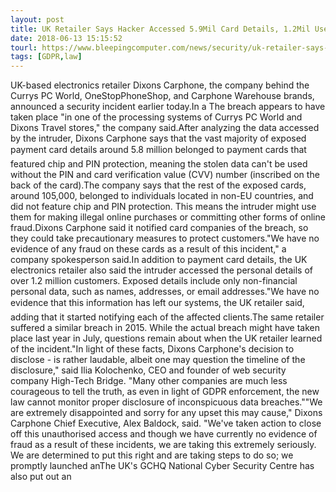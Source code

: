 ```yaml
---
layout: post
title: UK Retailer Says Hacker Accessed 5.9Mil Card Details, 1.2Mil User Records
date: 2018-06-13 15:15:52
tourl: https://www.bleepingcomputer.com/news/security/uk-retailer-says-hacker-accessed-59mil-card-details-12mil-user-records/
tags: [GDPR,law]
---
```

UK-based electronics retailer Dixons Carphone, the company behind the Currys PC World, OneStopPhoneShop, and Carphone Warehouse brands, announced a security incident earlier today.In a The breach appears to have taken place "in one of the processing systems of Currys PC World and Dixons Travel stores," the company said.After analyzing the data accessed by the intruder, Dixons Carphone says that the vast majority of exposed payment card details around 5.8 million belonged to payment cards that featured chip and PIN protection, meaning the stolen data can't be used without the PIN and card verification value (CVV) number (inscribed on the back of the card).The company says that the rest of the exposed cards, around 105,000, belonged to individuals located in non-EU countries, and did not feature chip and PIN protection. This means the intruder might use them for making illegal online purchases or committing other forms of online fraud.Dixons Carphone said it notified card companies of the breach, so they could take precautionary measures to protect customers."We have no evidence of any fraud on these cards as a result of this incident," a company spokesperson said.In addition to payment card details, the UK electronics retailer also said the intruder accessed the personal details of over 1.2 million customers. Exposed details include only non-financial personal data, such as names, addresses, or email addresses."We have no evidence that this information has left our systems, the UK retailer said, adding that it started notifying each of the affected clients.The same retailer suffered a similar breach in 2015. While the actual breach might have taken place last year in July, questions remain about when the UK retailer learned of the incident."In light of these facts, Dixons Carphone's decision to disclose - is rather laudable, albeit one may question the timeline of the disclosure," said Ilia Kolochenko, CEO and founder of web security company High-Tech Bridge. "Many other companies are much less courageous to tell the truth, as even in light of GDPR enforcement, the new law cannot monitor proper disclosure of inconspicuous data breaches.""We are extremely disappointed and sorry for any upset this may cause," Dixons Carphone Chief Executive, Alex Baldock, said. "We've taken action to close off this unauthorised access and though we have currently no evidence of fraud as a result of these incidents, we are taking this extremely seriously. We are determined to put this right and are taking steps to do so; we promptly launched anThe UK's GCHQ National Cyber Security Centre has also put out an 